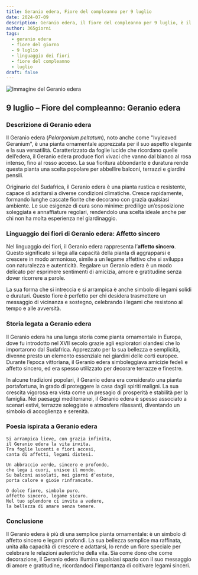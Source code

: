 ```yaml
---
title: Geranio edera, Fiore del compleanno per 9 luglio
date: 2024-07-09
description: Geranio edera, il fiore del compleanno per 9 luglio, è il simbolo di Affetto sincero. Scopri il suo significato unico, le storie affascinanti e la poesia che celebra la sua bellezza.
author: 365giorni
tags:
  - geranio edera
  - fiore del giorno
  - 9 luglio
  - linguaggio dei fiori
  - fiore del compleanno
  - luglio
draft: false
---
```


![Immagine del Geranio edera](https://cdn.pixabay.com/photo/2017/07/31/18/47/flower-2559930_960_720.jpg)

## 9 luglio – Fiore del compleanno: Geranio edera

### Descrizione di Geranio edera

Il Geranio edera (_Pelargonium peltatum_), noto anche come "Ivyleaved Geranium", è una pianta ornamentale apprezzata per il suo aspetto elegante e la sua versatilità. Caratterizzato da foglie lucide che ricordano quelle dell’edera, il Geranio edera produce fiori vivaci che vanno dal bianco al rosa intenso, fino al rosso acceso. La sua fioritura abbondante e duratura rende questa pianta una scelta popolare per abbellire balconi, terrazzi e giardini pensili.

Originario del Sudafrica, il Geranio edera è una pianta rustica e resistente, capace di adattarsi a diverse condizioni climatiche. Cresce rapidamente, formando lunghe cascate fiorite che decorano con grazia qualsiasi ambiente. Le sue esigenze di cura sono minime: predilige un’esposizione soleggiata e annaffiature regolari, rendendolo una scelta ideale anche per chi non ha molta esperienza nel giardinaggio.

### Linguaggio dei fiori di Geranio edera: Affetto sincero

Nel linguaggio dei fiori, il Geranio edera rappresenta l’**affetto sincero**. Questo significato si lega alla capacità della pianta di aggrapparsi e crescere in modo armonioso, simile a un legame affettivo che si sviluppa con naturalezza e autenticità. Regalare un Geranio edera è un modo delicato per esprimere sentimenti di amicizia, amore e gratitudine senza dover ricorrere a parole.

La sua forma che si intreccia e si arrampica è anche simbolo di legami solidi e duraturi. Questo fiore è perfetto per chi desidera trasmettere un messaggio di vicinanza e sostegno, celebrando i legami che resistono al tempo e alle avversità.

### Storia legata a Geranio edera

Il Geranio edera ha una lunga storia come pianta ornamentale in Europa, dove fu introdotto nel XVII secolo grazie agli esploratori olandesi che lo importarono dal Sudafrica. Apprezzato per la sua bellezza e semplicità, divenne presto un elemento essenziale nei giardini delle corti europee. Durante l’epoca vittoriana, il Geranio edera simboleggiava amicizie fedeli e affetto sincero, ed era spesso utilizzato per decorare terrazze e finestre.

In alcune tradizioni popolari, il Geranio edera era considerato una pianta portafortuna, in grado di proteggere la casa dagli spiriti maligni. La sua crescita vigorosa era vista come un presagio di prosperità e stabilità per la famiglia. Nei paesaggi mediterranei, il Geranio edera è spesso associato a scenari estivi, terrazze soleggiate e atmosfere rilassanti, diventando un simbolo di accoglienza e serenità.

### Poesia ispirata a Geranio edera

```
Si arrampica lieve, con grazia infinita,  
il Geranio edera la vita invita.  
Tra foglie lucenti e fiori accesi,  
canta di affetti, legami distesi.

Un abbraccio verde, sincero e profondo,  
che lega i cuori, unisce il mondo.  
Su balconi assolati, nei giorni d’estate,  
porta calore e gioie rinfrancate.

O dolce fiore, simbolo puro,  
affetto sincero, legame sicuro.  
Nel tuo splendore ci invita a vedere,  
la bellezza di amare senza temere.
```

### Conclusione

Il Geranio edera è più di una semplice pianta ornamentale: è un simbolo di affetto sincero e legami profondi. La sua bellezza semplice ma raffinata, unita alla capacità di crescere e adattarsi, lo rende un fiore speciale per celebrare le relazioni autentiche della vita. Sia come dono che come decorazione, il Geranio edera illumina qualsiasi spazio con il suo messaggio di amore e gratitudine, ricordandoci l'importanza di coltivare legami sinceri.